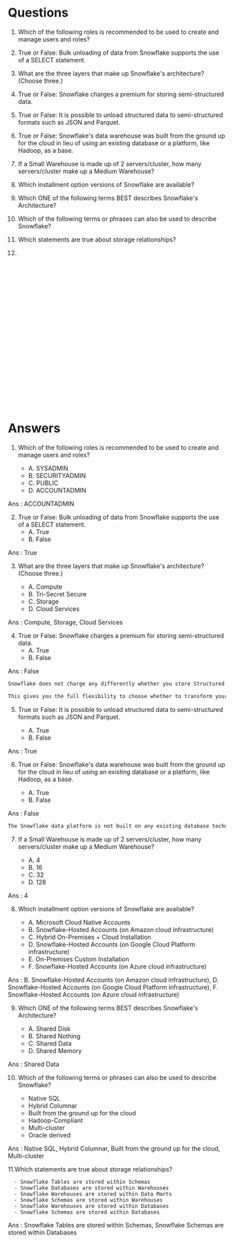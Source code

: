 # Questions

1. Which of the following roles is recommended to be used to create and manage users and roles?
2. True or False: Bulk unloading of data from Snowflake supports the use of a SELECT statement.

3. What are the three layers that make up Snowflake's architecture? (Choose three.)

4. True or False: Snowflake charges a premium for storing semi-structured data.

5. True or False: It is possible to unload structured data to semi-structured formats such as JSON and Parquet.

6. True or False: Snowflake's data warehouse was built from the ground up for the cloud in lieu of using an existing database or a platform, like Hadoop, as a base.

7. If a Small Warehouse is made up of 2 servers/cluster, how many servers/cluster make up a Medium Warehouse?

8. Which installment option versions of Snowflake are available?

9. Which ONE of the following terms BEST describes Snowflake's Architecture?

10. Which of the following terms or phrases can also be used to describe Snowflake?

11. Which statements are true about storage relationships?

12.

&nbsp;

&nbsp;

&nbsp;

&nbsp;

&nbsp;

&nbsp;

&nbsp;

&nbsp;

&nbsp;

&nbsp;

&nbsp;

# Answers

1. Which of the following roles is recommended to be used to create and manage users and roles?

   - A. SYSADMIN
   - B. SECURITYADMIN
   - C. PUBLIC
   - D. ACCOUNTADMIN

Ans : ACCOUNTADMIN

2. True or False: Bulk unloading of data from Snowflake supports the use of a SELECT statement.
   - A. True
   - B. False

Ans : True

3. What are the three layers that make up Snowflake's architecture? (Choose three.)

   - A. Compute
   - B. Tri-Secret Secure
   - C. Storage
   - D. Cloud Services

Ans : Compute, Storage, Cloud Services

4. True or False: Snowflake charges a premium for storing semi-structured data.
   - A. True
   - B. False

Ans : False

```md
Snowflake does not charge any differently whether you store Structured data vs Semi-structured data. The cost is the same.

This gives you the full flexibility to choose whether to transform your data (i.e. extract your common attributes from your semi-structured data) into structured tables, or choose to load your semi-structured data as is, and interrogate them at a later stage using standard SQL, or even join them with other structured data within the database.
```

5. True or False: It is possible to unload structured data to semi-structured formats such as JSON and Parquet.

   - A. True
   - B. False

Ans : True

6. True or False: Snowflake's data warehouse was built from the ground up for the cloud in lieu of using an existing database or a platform, like Hadoop, as a base.

   - A. True
   - B. False

Ans : False

```md
The Snowflake data platform is not built on any existing database technology or “big data” software platforms such as Hadoop.
```

7. If a Small Warehouse is made up of 2 servers/cluster, how many servers/cluster make up a Medium Warehouse?

   - A. 4
   - B. 16
   - C. 32
   - D. 128

Ans : 4

8. Which installment option versions of Snowflake are available?

   - A. Microsoft Cloud Native Accounts
   - B. Snowflake-Hosted Accounts (on Amazon cloud infrastructure)
   - C. Hybrid On-Premises + Cloud Installation
   - D. Snowflake-Hosted Accounts (on Google Cloud Platform infrastructure)
   - E. On-Premises Custom Installation
   - F. Snowflake-Hosted Accounts (on Azure cloud infrastructure)

Ans : B. Snowflake-Hosted Accounts (on Amazon cloud infrastructure), D. Snowflake-Hosted Accounts (on Google Cloud Platform infrastructure), F. Snowflake-Hosted Accounts (on Azure cloud infrastructure)

9. Which ONE of the following terms BEST describes Snowflake's Architecture?

   - A. Shared Disk
   - B. Shared Nothing
   - C. Shared Data
   - D. Shared Memory

Ans : Shared Data

10. Which of the following terms or phrases can also be used to describe Snowflake?

    - Native SQL
    - Hybrid Columnar
    - Built from the ground up for the cloud
    - Hadoop-Compliant
    - Multi-cluster
    - Oracle derived

Ans : Native SQL, Hybrid Columnar, Built from the ground up for the cloud, Multi-cluster

11.Which statements are true about storage relationships?

      - Snowflake Tables are stored within Schemas
      - Snowflake Databases are stored within Warehouses
      - Snowflake Warehouses are stored within Data Marts
      - Snowflake Schemas are stored within Warehouses
      - Snowflake Warehouses are stored within Databases
      - Snowflake Schemas are stored within Databases

Ans : Snowflake Tables are stored within Schemas, Snowflake Schemas are stored within Databases
